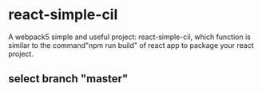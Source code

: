 # react-simple-cil
A webpack5 simple and useful project: react-simple-cil, which function is similar to the command"npm run build" of react app to package your react project.

## select branch "master"
